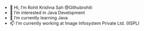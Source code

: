 - 👋 Hi, I’m Rohit Krishna Sah @Githubrohiti
- 👀 I’m interested in Java Development
- 🌱 I’m currently learning Java
- 📫 I'm currently working at Image Infosystem Private Ltd. (IISPL)

<!---
Githubrohiti/Githubrohiti is a ✨ special ✨ repository because its `README.md` (this file) appears on your GitHub profile.
You can click the Preview link to take a look at your changes.
--->
